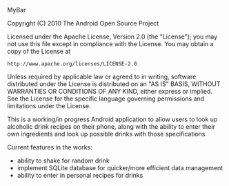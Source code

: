 MyBar 

Copyright (C) 2010 The Android Open Source Project

Licensed under the Apache License, Version 2.0 (the "License");
you may not use this file except in compliance with the License.
You may obtain a copy of the License at

	http://www.apache.org/licenses/LICENSE-2.0

Unless required by applicable law or agreed to in writing, software
distributed under the License is distributed on an "AS IS" BASIS,
WITHOUT WARRANTIES OR CONDITIONS OF ANY KIND, either express or implied.
See the License for the specific language governing permissions and
limitations under the License.


This is a working/in progress Android application to allow users to 
look up alcoholic drink recipes on their phone, along with the ability
to enter their own ingredients and look up possible drinks with those
specifications.

Current features in the works:

 - ability to shake for random drink
 - implement SQLite database for quicker/more efficient data management
 - ability to enter in personal recipes for drinks

